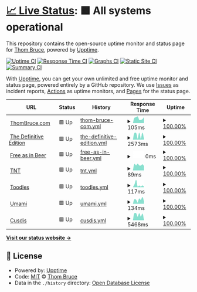 # [📈 Live Status](https://status.thombruce.com): <!--live status--> **🟩 All systems operational**

This repository contains the open-source uptime monitor and status page for [Thom Bruce](https://thombruce.com/), powered by [Upptime](https://github.com/upptime/upptime).

[![Uptime CI](https://github.com/thombruce/status/workflows/Uptime%20CI/badge.svg)](https://github.com/thombruce/status/actions?query=workflow%3A%22Uptime+CI%22)
[![Response Time CI](https://github.com/thombruce/status/workflows/Response%20Time%20CI/badge.svg)](https://github.com/thombruce/status/actions?query=workflow%3A%22Response+Time+CI%22)
[![Graphs CI](https://github.com/thombruce/status/workflows/Graphs%20CI/badge.svg)](https://github.com/thombruce/status/actions?query=workflow%3A%22Graphs+CI%22)
[![Static Site CI](https://github.com/thombruce/status/workflows/Static%20Site%20CI/badge.svg)](https://github.com/thombruce/status/actions?query=workflow%3A%22Static+Site+CI%22)
[![Summary CI](https://github.com/thombruce/status/workflows/Summary%20CI/badge.svg)](https://github.com/thombruce/status/actions?query=workflow%3A%22Summary+CI%22)

With [Upptime](https://upptime.js.org), you can get your own unlimited and free uptime monitor and status page, powered entirely by a GitHub repository. We use [Issues](https://github.com/thombruce/status/issues) as incident reports, [Actions](https://github.com/thombruce/status/actions) as uptime monitors, and [Pages](https://status.thombruce.com) for the status page.

<!--start: status pages-->
<!-- This summary is generated by Upptime (https://github.com/upptime/upptime) -->
<!-- Do not edit this manually, your changes will be overwritten -->
<!-- prettier-ignore -->
| URL | Status | History | Response Time | Uptime |
| --- | ------ | ------- | ------------- | ------ |
| <img alt="" src="https://icons.duckduckgo.com/ip3/thombruce.com.ico" height="13"> [ThomBruce.com](https://thombruce.com) | 🟩 Up | [thom-bruce-com.yml](https://github.com/thombruce/status/commits/HEAD/history/thom-bruce-com.yml) | <details><summary><img alt="Response time graph" src="./graphs/thom-bruce-com/response-time-week.png" height="20"> 105ms</summary><br><a href="https://status.thombruce.com/history/thom-bruce-com"><img alt="Response time 124" src="https://img.shields.io/endpoint?url=https%3A%2F%2Fraw.githubusercontent.com%2Fthombruce%2Fstatus%2FHEAD%2Fapi%2Fthom-bruce-com%2Fresponse-time.json"></a><br><a href="https://status.thombruce.com/history/thom-bruce-com"><img alt="24-hour response time 127" src="https://img.shields.io/endpoint?url=https%3A%2F%2Fraw.githubusercontent.com%2Fthombruce%2Fstatus%2FHEAD%2Fapi%2Fthom-bruce-com%2Fresponse-time-day.json"></a><br><a href="https://status.thombruce.com/history/thom-bruce-com"><img alt="7-day response time 105" src="https://img.shields.io/endpoint?url=https%3A%2F%2Fraw.githubusercontent.com%2Fthombruce%2Fstatus%2FHEAD%2Fapi%2Fthom-bruce-com%2Fresponse-time-week.json"></a><br><a href="https://status.thombruce.com/history/thom-bruce-com"><img alt="30-day response time 127" src="https://img.shields.io/endpoint?url=https%3A%2F%2Fraw.githubusercontent.com%2Fthombruce%2Fstatus%2FHEAD%2Fapi%2Fthom-bruce-com%2Fresponse-time-month.json"></a><br><a href="https://status.thombruce.com/history/thom-bruce-com"><img alt="1-year response time 124" src="https://img.shields.io/endpoint?url=https%3A%2F%2Fraw.githubusercontent.com%2Fthombruce%2Fstatus%2FHEAD%2Fapi%2Fthom-bruce-com%2Fresponse-time-year.json"></a></details> | <details><summary><a href="https://status.thombruce.com/history/thom-bruce-com">100.00%</a></summary><a href="https://status.thombruce.com/history/thom-bruce-com"><img alt="All-time uptime 99.94%" src="https://img.shields.io/endpoint?url=https%3A%2F%2Fraw.githubusercontent.com%2Fthombruce%2Fstatus%2FHEAD%2Fapi%2Fthom-bruce-com%2Fuptime.json"></a><br><a href="https://status.thombruce.com/history/thom-bruce-com"><img alt="24-hour uptime 100.00%" src="https://img.shields.io/endpoint?url=https%3A%2F%2Fraw.githubusercontent.com%2Fthombruce%2Fstatus%2FHEAD%2Fapi%2Fthom-bruce-com%2Fuptime-day.json"></a><br><a href="https://status.thombruce.com/history/thom-bruce-com"><img alt="7-day uptime 100.00%" src="https://img.shields.io/endpoint?url=https%3A%2F%2Fraw.githubusercontent.com%2Fthombruce%2Fstatus%2FHEAD%2Fapi%2Fthom-bruce-com%2Fuptime-week.json"></a><br><a href="https://status.thombruce.com/history/thom-bruce-com"><img alt="30-day uptime 100.00%" src="https://img.shields.io/endpoint?url=https%3A%2F%2Fraw.githubusercontent.com%2Fthombruce%2Fstatus%2FHEAD%2Fapi%2Fthom-bruce-com%2Fuptime-month.json"></a><br><a href="https://status.thombruce.com/history/thom-bruce-com"><img alt="1-year uptime 100.00%" src="https://img.shields.io/endpoint?url=https%3A%2F%2Fraw.githubusercontent.com%2Fthombruce%2Fstatus%2FHEAD%2Fapi%2Fthom-bruce-com%2Fuptime-year.json"></a></details>
| <img alt="" src="https://icons.duckduckgo.com/ip3/thedefinitiveedition.thombruce.com.ico" height="13"> [The Definitive Edition](https://thedefinitiveedition.thombruce.com) | 🟩 Up | [the-definitive-edition.yml](https://github.com/thombruce/status/commits/HEAD/history/the-definitive-edition.yml) | <details><summary><img alt="Response time graph" src="./graphs/the-definitive-edition/response-time-week.png" height="20"> 2573ms</summary><br><a href="https://status.thombruce.com/history/the-definitive-edition"><img alt="Response time 3309" src="https://img.shields.io/endpoint?url=https%3A%2F%2Fraw.githubusercontent.com%2Fthombruce%2Fstatus%2FHEAD%2Fapi%2Fthe-definitive-edition%2Fresponse-time.json"></a><br><a href="https://status.thombruce.com/history/the-definitive-edition"><img alt="24-hour response time 617" src="https://img.shields.io/endpoint?url=https%3A%2F%2Fraw.githubusercontent.com%2Fthombruce%2Fstatus%2FHEAD%2Fapi%2Fthe-definitive-edition%2Fresponse-time-day.json"></a><br><a href="https://status.thombruce.com/history/the-definitive-edition"><img alt="7-day response time 2573" src="https://img.shields.io/endpoint?url=https%3A%2F%2Fraw.githubusercontent.com%2Fthombruce%2Fstatus%2FHEAD%2Fapi%2Fthe-definitive-edition%2Fresponse-time-week.json"></a><br><a href="https://status.thombruce.com/history/the-definitive-edition"><img alt="30-day response time 3015" src="https://img.shields.io/endpoint?url=https%3A%2F%2Fraw.githubusercontent.com%2Fthombruce%2Fstatus%2FHEAD%2Fapi%2Fthe-definitive-edition%2Fresponse-time-month.json"></a><br><a href="https://status.thombruce.com/history/the-definitive-edition"><img alt="1-year response time 3309" src="https://img.shields.io/endpoint?url=https%3A%2F%2Fraw.githubusercontent.com%2Fthombruce%2Fstatus%2FHEAD%2Fapi%2Fthe-definitive-edition%2Fresponse-time-year.json"></a></details> | <details><summary><a href="https://status.thombruce.com/history/the-definitive-edition">100.00%</a></summary><a href="https://status.thombruce.com/history/the-definitive-edition"><img alt="All-time uptime 99.94%" src="https://img.shields.io/endpoint?url=https%3A%2F%2Fraw.githubusercontent.com%2Fthombruce%2Fstatus%2FHEAD%2Fapi%2Fthe-definitive-edition%2Fuptime.json"></a><br><a href="https://status.thombruce.com/history/the-definitive-edition"><img alt="24-hour uptime 100.00%" src="https://img.shields.io/endpoint?url=https%3A%2F%2Fraw.githubusercontent.com%2Fthombruce%2Fstatus%2FHEAD%2Fapi%2Fthe-definitive-edition%2Fuptime-day.json"></a><br><a href="https://status.thombruce.com/history/the-definitive-edition"><img alt="7-day uptime 100.00%" src="https://img.shields.io/endpoint?url=https%3A%2F%2Fraw.githubusercontent.com%2Fthombruce%2Fstatus%2FHEAD%2Fapi%2Fthe-definitive-edition%2Fuptime-week.json"></a><br><a href="https://status.thombruce.com/history/the-definitive-edition"><img alt="30-day uptime 100.00%" src="https://img.shields.io/endpoint?url=https%3A%2F%2Fraw.githubusercontent.com%2Fthombruce%2Fstatus%2FHEAD%2Fapi%2Fthe-definitive-edition%2Fuptime-month.json"></a><br><a href="https://status.thombruce.com/history/the-definitive-edition"><img alt="1-year uptime 99.94%" src="https://img.shields.io/endpoint?url=https%3A%2F%2Fraw.githubusercontent.com%2Fthombruce%2Fstatus%2FHEAD%2Fapi%2Fthe-definitive-edition%2Fuptime-year.json"></a></details>
| <img alt="" src="https://icons.duckduckgo.com/ip3/freeasinbeer.thombruce.com.ico" height="13"> [Free as in Beer](https://freeasinbeer.thombruce.com) | 🟩 Up | [free-as-in-beer.yml](https://github.com/thombruce/status/commits/HEAD/history/free-as-in-beer.yml) | <details><summary><img alt="Response time graph" src="./graphs/free-as-in-beer/response-time-week.png" height="20"> 0ms</summary><br><a href="https://status.thombruce.com/history/free-as-in-beer"><img alt="Response time 0" src="https://img.shields.io/endpoint?url=https%3A%2F%2Fraw.githubusercontent.com%2Fthombruce%2Fstatus%2FHEAD%2Fapi%2Ffree-as-in-beer%2Fresponse-time.json"></a><br><a href="https://status.thombruce.com/history/free-as-in-beer"><img alt="24-hour response time 0" src="https://img.shields.io/endpoint?url=https%3A%2F%2Fraw.githubusercontent.com%2Fthombruce%2Fstatus%2FHEAD%2Fapi%2Ffree-as-in-beer%2Fresponse-time-day.json"></a><br><a href="https://status.thombruce.com/history/free-as-in-beer"><img alt="7-day response time 0" src="https://img.shields.io/endpoint?url=https%3A%2F%2Fraw.githubusercontent.com%2Fthombruce%2Fstatus%2FHEAD%2Fapi%2Ffree-as-in-beer%2Fresponse-time-week.json"></a><br><a href="https://status.thombruce.com/history/free-as-in-beer"><img alt="30-day response time 0" src="https://img.shields.io/endpoint?url=https%3A%2F%2Fraw.githubusercontent.com%2Fthombruce%2Fstatus%2FHEAD%2Fapi%2Ffree-as-in-beer%2Fresponse-time-month.json"></a><br><a href="https://status.thombruce.com/history/free-as-in-beer"><img alt="1-year response time 0" src="https://img.shields.io/endpoint?url=https%3A%2F%2Fraw.githubusercontent.com%2Fthombruce%2Fstatus%2FHEAD%2Fapi%2Ffree-as-in-beer%2Fresponse-time-year.json"></a></details> | <details><summary><a href="https://status.thombruce.com/history/free-as-in-beer">100.00%</a></summary><a href="https://status.thombruce.com/history/free-as-in-beer"><img alt="All-time uptime 100.00%" src="https://img.shields.io/endpoint?url=https%3A%2F%2Fraw.githubusercontent.com%2Fthombruce%2Fstatus%2FHEAD%2Fapi%2Ffree-as-in-beer%2Fuptime.json"></a><br><a href="https://status.thombruce.com/history/free-as-in-beer"><img alt="24-hour uptime 100.00%" src="https://img.shields.io/endpoint?url=https%3A%2F%2Fraw.githubusercontent.com%2Fthombruce%2Fstatus%2FHEAD%2Fapi%2Ffree-as-in-beer%2Fuptime-day.json"></a><br><a href="https://status.thombruce.com/history/free-as-in-beer"><img alt="7-day uptime 100.00%" src="https://img.shields.io/endpoint?url=https%3A%2F%2Fraw.githubusercontent.com%2Fthombruce%2Fstatus%2FHEAD%2Fapi%2Ffree-as-in-beer%2Fuptime-week.json"></a><br><a href="https://status.thombruce.com/history/free-as-in-beer"><img alt="30-day uptime 100.00%" src="https://img.shields.io/endpoint?url=https%3A%2F%2Fraw.githubusercontent.com%2Fthombruce%2Fstatus%2FHEAD%2Fapi%2Ffree-as-in-beer%2Fuptime-month.json"></a><br><a href="https://status.thombruce.com/history/free-as-in-beer"><img alt="1-year uptime 100.00%" src="https://img.shields.io/endpoint?url=https%3A%2F%2Fraw.githubusercontent.com%2Fthombruce%2Fstatus%2FHEAD%2Fapi%2Ffree-as-in-beer%2Fuptime-year.json"></a></details>
| <img alt="" src="https://icons.duckduckgo.com/ip3/tnt.thombruce.com.ico" height="13"> [TNT](https://tnt.thombruce.com) | 🟩 Up | [tnt.yml](https://github.com/thombruce/status/commits/HEAD/history/tnt.yml) | <details><summary><img alt="Response time graph" src="./graphs/tnt/response-time-week.png" height="20"> 89ms</summary><br><a href="https://status.thombruce.com/history/tnt"><img alt="Response time 124" src="https://img.shields.io/endpoint?url=https%3A%2F%2Fraw.githubusercontent.com%2Fthombruce%2Fstatus%2FHEAD%2Fapi%2Ftnt%2Fresponse-time.json"></a><br><a href="https://status.thombruce.com/history/tnt"><img alt="24-hour response time 71" src="https://img.shields.io/endpoint?url=https%3A%2F%2Fraw.githubusercontent.com%2Fthombruce%2Fstatus%2FHEAD%2Fapi%2Ftnt%2Fresponse-time-day.json"></a><br><a href="https://status.thombruce.com/history/tnt"><img alt="7-day response time 89" src="https://img.shields.io/endpoint?url=https%3A%2F%2Fraw.githubusercontent.com%2Fthombruce%2Fstatus%2FHEAD%2Fapi%2Ftnt%2Fresponse-time-week.json"></a><br><a href="https://status.thombruce.com/history/tnt"><img alt="30-day response time 111" src="https://img.shields.io/endpoint?url=https%3A%2F%2Fraw.githubusercontent.com%2Fthombruce%2Fstatus%2FHEAD%2Fapi%2Ftnt%2Fresponse-time-month.json"></a><br><a href="https://status.thombruce.com/history/tnt"><img alt="1-year response time 124" src="https://img.shields.io/endpoint?url=https%3A%2F%2Fraw.githubusercontent.com%2Fthombruce%2Fstatus%2FHEAD%2Fapi%2Ftnt%2Fresponse-time-year.json"></a></details> | <details><summary><a href="https://status.thombruce.com/history/tnt">100.00%</a></summary><a href="https://status.thombruce.com/history/tnt"><img alt="All-time uptime 100.00%" src="https://img.shields.io/endpoint?url=https%3A%2F%2Fraw.githubusercontent.com%2Fthombruce%2Fstatus%2FHEAD%2Fapi%2Ftnt%2Fuptime.json"></a><br><a href="https://status.thombruce.com/history/tnt"><img alt="24-hour uptime 100.00%" src="https://img.shields.io/endpoint?url=https%3A%2F%2Fraw.githubusercontent.com%2Fthombruce%2Fstatus%2FHEAD%2Fapi%2Ftnt%2Fuptime-day.json"></a><br><a href="https://status.thombruce.com/history/tnt"><img alt="7-day uptime 100.00%" src="https://img.shields.io/endpoint?url=https%3A%2F%2Fraw.githubusercontent.com%2Fthombruce%2Fstatus%2FHEAD%2Fapi%2Ftnt%2Fuptime-week.json"></a><br><a href="https://status.thombruce.com/history/tnt"><img alt="30-day uptime 100.00%" src="https://img.shields.io/endpoint?url=https%3A%2F%2Fraw.githubusercontent.com%2Fthombruce%2Fstatus%2FHEAD%2Fapi%2Ftnt%2Fuptime-month.json"></a><br><a href="https://status.thombruce.com/history/tnt"><img alt="1-year uptime 100.00%" src="https://img.shields.io/endpoint?url=https%3A%2F%2Fraw.githubusercontent.com%2Fthombruce%2Fstatus%2FHEAD%2Fapi%2Ftnt%2Fuptime-year.json"></a></details>
| <img alt="" src="https://icons.duckduckgo.com/ip3/toodles.netlify.app.ico" height="13"> [Toodles](https://toodles.netlify.app) | 🟩 Up | [toodles.yml](https://github.com/thombruce/status/commits/HEAD/history/toodles.yml) | <details><summary><img alt="Response time graph" src="./graphs/toodles/response-time-week.png" height="20"> 117ms</summary><br><a href="https://status.thombruce.com/history/toodles"><img alt="Response time 100" src="https://img.shields.io/endpoint?url=https%3A%2F%2Fraw.githubusercontent.com%2Fthombruce%2Fstatus%2FHEAD%2Fapi%2Ftoodles%2Fresponse-time.json"></a><br><a href="https://status.thombruce.com/history/toodles"><img alt="24-hour response time 33" src="https://img.shields.io/endpoint?url=https%3A%2F%2Fraw.githubusercontent.com%2Fthombruce%2Fstatus%2FHEAD%2Fapi%2Ftoodles%2Fresponse-time-day.json"></a><br><a href="https://status.thombruce.com/history/toodles"><img alt="7-day response time 117" src="https://img.shields.io/endpoint?url=https%3A%2F%2Fraw.githubusercontent.com%2Fthombruce%2Fstatus%2FHEAD%2Fapi%2Ftoodles%2Fresponse-time-week.json"></a><br><a href="https://status.thombruce.com/history/toodles"><img alt="30-day response time 108" src="https://img.shields.io/endpoint?url=https%3A%2F%2Fraw.githubusercontent.com%2Fthombruce%2Fstatus%2FHEAD%2Fapi%2Ftoodles%2Fresponse-time-month.json"></a><br><a href="https://status.thombruce.com/history/toodles"><img alt="1-year response time 100" src="https://img.shields.io/endpoint?url=https%3A%2F%2Fraw.githubusercontent.com%2Fthombruce%2Fstatus%2FHEAD%2Fapi%2Ftoodles%2Fresponse-time-year.json"></a></details> | <details><summary><a href="https://status.thombruce.com/history/toodles">100.00%</a></summary><a href="https://status.thombruce.com/history/toodles"><img alt="All-time uptime 100.00%" src="https://img.shields.io/endpoint?url=https%3A%2F%2Fraw.githubusercontent.com%2Fthombruce%2Fstatus%2FHEAD%2Fapi%2Ftoodles%2Fuptime.json"></a><br><a href="https://status.thombruce.com/history/toodles"><img alt="24-hour uptime 100.00%" src="https://img.shields.io/endpoint?url=https%3A%2F%2Fraw.githubusercontent.com%2Fthombruce%2Fstatus%2FHEAD%2Fapi%2Ftoodles%2Fuptime-day.json"></a><br><a href="https://status.thombruce.com/history/toodles"><img alt="7-day uptime 100.00%" src="https://img.shields.io/endpoint?url=https%3A%2F%2Fraw.githubusercontent.com%2Fthombruce%2Fstatus%2FHEAD%2Fapi%2Ftoodles%2Fuptime-week.json"></a><br><a href="https://status.thombruce.com/history/toodles"><img alt="30-day uptime 100.00%" src="https://img.shields.io/endpoint?url=https%3A%2F%2Fraw.githubusercontent.com%2Fthombruce%2Fstatus%2FHEAD%2Fapi%2Ftoodles%2Fuptime-month.json"></a><br><a href="https://status.thombruce.com/history/toodles"><img alt="1-year uptime 100.00%" src="https://img.shields.io/endpoint?url=https%3A%2F%2Fraw.githubusercontent.com%2Fthombruce%2Fstatus%2FHEAD%2Fapi%2Ftoodles%2Fuptime-year.json"></a></details>
| <img alt="" src="https://icons.duckduckgo.com/ip3/umami.thombruce.com.ico" height="13"> [Umami](https://umami.thombruce.com) | 🟩 Up | [umami.yml](https://github.com/thombruce/status/commits/HEAD/history/umami.yml) | <details><summary><img alt="Response time graph" src="./graphs/umami/response-time-week.png" height="20"> 134ms</summary><br><a href="https://status.thombruce.com/history/umami"><img alt="Response time 121" src="https://img.shields.io/endpoint?url=https%3A%2F%2Fraw.githubusercontent.com%2Fthombruce%2Fstatus%2FHEAD%2Fapi%2Fumami%2Fresponse-time.json"></a><br><a href="https://status.thombruce.com/history/umami"><img alt="24-hour response time 82" src="https://img.shields.io/endpoint?url=https%3A%2F%2Fraw.githubusercontent.com%2Fthombruce%2Fstatus%2FHEAD%2Fapi%2Fumami%2Fresponse-time-day.json"></a><br><a href="https://status.thombruce.com/history/umami"><img alt="7-day response time 134" src="https://img.shields.io/endpoint?url=https%3A%2F%2Fraw.githubusercontent.com%2Fthombruce%2Fstatus%2FHEAD%2Fapi%2Fumami%2Fresponse-time-week.json"></a><br><a href="https://status.thombruce.com/history/umami"><img alt="30-day response time 134" src="https://img.shields.io/endpoint?url=https%3A%2F%2Fraw.githubusercontent.com%2Fthombruce%2Fstatus%2FHEAD%2Fapi%2Fumami%2Fresponse-time-month.json"></a><br><a href="https://status.thombruce.com/history/umami"><img alt="1-year response time 121" src="https://img.shields.io/endpoint?url=https%3A%2F%2Fraw.githubusercontent.com%2Fthombruce%2Fstatus%2FHEAD%2Fapi%2Fumami%2Fresponse-time-year.json"></a></details> | <details><summary><a href="https://status.thombruce.com/history/umami">100.00%</a></summary><a href="https://status.thombruce.com/history/umami"><img alt="All-time uptime 100.00%" src="https://img.shields.io/endpoint?url=https%3A%2F%2Fraw.githubusercontent.com%2Fthombruce%2Fstatus%2FHEAD%2Fapi%2Fumami%2Fuptime.json"></a><br><a href="https://status.thombruce.com/history/umami"><img alt="24-hour uptime 100.00%" src="https://img.shields.io/endpoint?url=https%3A%2F%2Fraw.githubusercontent.com%2Fthombruce%2Fstatus%2FHEAD%2Fapi%2Fumami%2Fuptime-day.json"></a><br><a href="https://status.thombruce.com/history/umami"><img alt="7-day uptime 100.00%" src="https://img.shields.io/endpoint?url=https%3A%2F%2Fraw.githubusercontent.com%2Fthombruce%2Fstatus%2FHEAD%2Fapi%2Fumami%2Fuptime-week.json"></a><br><a href="https://status.thombruce.com/history/umami"><img alt="30-day uptime 100.00%" src="https://img.shields.io/endpoint?url=https%3A%2F%2Fraw.githubusercontent.com%2Fthombruce%2Fstatus%2FHEAD%2Fapi%2Fumami%2Fuptime-month.json"></a><br><a href="https://status.thombruce.com/history/umami"><img alt="1-year uptime 100.00%" src="https://img.shields.io/endpoint?url=https%3A%2F%2Fraw.githubusercontent.com%2Fthombruce%2Fstatus%2FHEAD%2Fapi%2Fumami%2Fuptime-year.json"></a></details>
| <img alt="" src="https://icons.duckduckgo.com/ip3/cusdis.thombruce.com.ico" height="13"> [Cusdis](https://cusdis.thombruce.com) | 🟩 Up | [cusdis.yml](https://github.com/thombruce/status/commits/HEAD/history/cusdis.yml) | <details><summary><img alt="Response time graph" src="./graphs/cusdis/response-time-week.png" height="20"> 5468ms</summary><br><a href="https://status.thombruce.com/history/cusdis"><img alt="Response time 5941" src="https://img.shields.io/endpoint?url=https%3A%2F%2Fraw.githubusercontent.com%2Fthombruce%2Fstatus%2FHEAD%2Fapi%2Fcusdis%2Fresponse-time.json"></a><br><a href="https://status.thombruce.com/history/cusdis"><img alt="24-hour response time 555" src="https://img.shields.io/endpoint?url=https%3A%2F%2Fraw.githubusercontent.com%2Fthombruce%2Fstatus%2FHEAD%2Fapi%2Fcusdis%2Fresponse-time-day.json"></a><br><a href="https://status.thombruce.com/history/cusdis"><img alt="7-day response time 5468" src="https://img.shields.io/endpoint?url=https%3A%2F%2Fraw.githubusercontent.com%2Fthombruce%2Fstatus%2FHEAD%2Fapi%2Fcusdis%2Fresponse-time-week.json"></a><br><a href="https://status.thombruce.com/history/cusdis"><img alt="30-day response time 5264" src="https://img.shields.io/endpoint?url=https%3A%2F%2Fraw.githubusercontent.com%2Fthombruce%2Fstatus%2FHEAD%2Fapi%2Fcusdis%2Fresponse-time-month.json"></a><br><a href="https://status.thombruce.com/history/cusdis"><img alt="1-year response time 5941" src="https://img.shields.io/endpoint?url=https%3A%2F%2Fraw.githubusercontent.com%2Fthombruce%2Fstatus%2FHEAD%2Fapi%2Fcusdis%2Fresponse-time-year.json"></a></details> | <details><summary><a href="https://status.thombruce.com/history/cusdis">100.00%</a></summary><a href="https://status.thombruce.com/history/cusdis"><img alt="All-time uptime 100.00%" src="https://img.shields.io/endpoint?url=https%3A%2F%2Fraw.githubusercontent.com%2Fthombruce%2Fstatus%2FHEAD%2Fapi%2Fcusdis%2Fuptime.json"></a><br><a href="https://status.thombruce.com/history/cusdis"><img alt="24-hour uptime 100.00%" src="https://img.shields.io/endpoint?url=https%3A%2F%2Fraw.githubusercontent.com%2Fthombruce%2Fstatus%2FHEAD%2Fapi%2Fcusdis%2Fuptime-day.json"></a><br><a href="https://status.thombruce.com/history/cusdis"><img alt="7-day uptime 100.00%" src="https://img.shields.io/endpoint?url=https%3A%2F%2Fraw.githubusercontent.com%2Fthombruce%2Fstatus%2FHEAD%2Fapi%2Fcusdis%2Fuptime-week.json"></a><br><a href="https://status.thombruce.com/history/cusdis"><img alt="30-day uptime 100.00%" src="https://img.shields.io/endpoint?url=https%3A%2F%2Fraw.githubusercontent.com%2Fthombruce%2Fstatus%2FHEAD%2Fapi%2Fcusdis%2Fuptime-month.json"></a><br><a href="https://status.thombruce.com/history/cusdis"><img alt="1-year uptime 100.00%" src="https://img.shields.io/endpoint?url=https%3A%2F%2Fraw.githubusercontent.com%2Fthombruce%2Fstatus%2FHEAD%2Fapi%2Fcusdis%2Fuptime-year.json"></a></details>

<!--end: status pages-->

[**Visit our status website →**](https://status.thombruce.com)

## 📄 License

- Powered by: [Upptime](https://github.com/upptime/upptime)
- Code: [MIT](./LICENSE) © [Thom Bruce](https://thombruce.com/)
- Data in the `./history` directory: [Open Database License](https://opendatacommons.org/licenses/odbl/1-0/)
